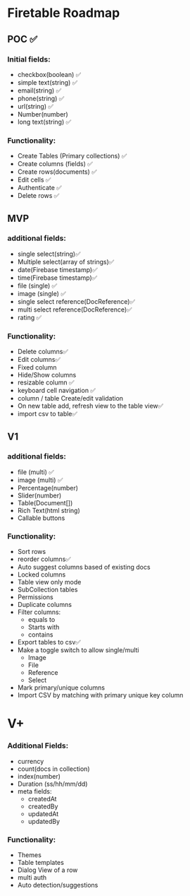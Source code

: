 # Firetable Roadmap

## POC ✅

### Initial fields:

- checkbox(boolean) ✅
- simple text(string) ✅
- email(string) ✅
- phone(string) ✅
- url(string) ✅
- Number(number) 
- long text(string) ✅

### Functionality:

- Create Tables (Primary collections) ✅
- Create columns (fields) ✅
- Create rows(documents) ✅
- Edit cells ✅
- Authenticate ✅
- Delete rows ✅

## MVP

### additional fields:

- single select(string)✅
- Multiple select(array of strings)✅
- date(Firebase timestamp)✅
- time(Firebase timestamp)✅
- file (single) ✅
- image (single) ✅
- single select reference(DocReference)✅
- multi select reference(DocReference)✅
- rating ✅

### Functionality:

- Delete columns✅
- Edit columns✅
- Fixed column
- Hide/Show columns
- resizable column ✅
- keyboard cell navigation ✅
- column / table Create/edit validation
- On new table add, refresh view to the table view✅
- import csv to table✅

## V1

### additional fields:

- file (multi) ✅
- image (multi) ✅
- Percentage(number)
- Slider(number)
- Table(Document[])
- Rich Text(html string)
- Callable buttons 

### Functionality:

- Sort rows
- reorder columns✅
- Auto suggest columns based of existing docs
- Locked columns
- Table view only mode
- SubCollection tables
- Permissions
- Duplicate columns
- Filter columns:
  - equals to
  - Starts with
  - contains
- Export tables to csv✅
- Make a toggle switch to allow single/multi
    - Image
    - File
    - Reference
    - Select
 - Mark primary/unique columns
 - Import CSV by matching with primary unique key column

# V+

### Additional Fields:

- currency
- count(docs in collection)
- index(number)
- Duration (ss/hh/mm/dd)
- meta fields:
  - createdAt
  - createdBy
  - updatedAt
  - updatedBy


### Functionality:

- Themes
- Table templates
- Dialog View of a row
- multi auth
- Auto detection/suggestions
